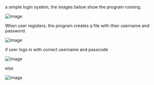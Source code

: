 a simple login system, the images below show the program running.


![image](https://user-images.githubusercontent.com/70728294/225650314-93dc6631-7fdb-4d21-8959-918b53c94544.png)

When user registers, the program creates a file with thier username and password.

![image](https://user-images.githubusercontent.com/70728294/225651454-a512157b-9a35-46e4-b397-4915fe572bc6.png)



if user logs in with correct username and passcode 

![image](https://user-images.githubusercontent.com/70728294/225651000-024da638-2e85-45f4-85ae-ca01c8c6dff6.png)

else 

![image](https://user-images.githubusercontent.com/70728294/225651287-551c4cae-9a4a-4d48-a29a-b8944e2a3ff0.png)

